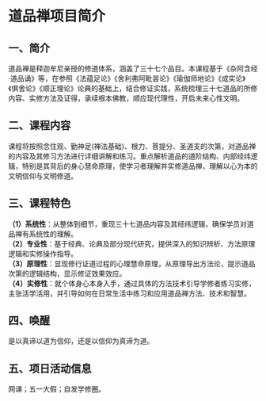 # 道品禅项目简介

## 一、简介
道品禅是释迦牟尼亲授的修道体系，涵盖了三十七个品目。本课程基于《杂阿含经·道品诵》等，在参照《法蕴足论》《舍利弗阿毗昙论》《瑜伽师地论》《成实论》《俱舍论》《顺正理论》论典的基础上，结合修证实践，系统梳理三十七道品的所修内容、实修方法及证得，承续根本佛教，顺应现代理性，开启未来心性文明。

## 二、课程内容
课程将按照念住观、勤神足(禅法基础)、根力、菩提分、圣道支的次第，对道品禅的内容及其修习方法进行详细讲解和练习。重点解析道品的道阶结构、内部经纬逻辑，特别是其背后的身心慧命原理，使学习者理解并实修道品禅，理解以心为本的文明信仰与文明修道。

## 三、课程特色
**（1）系统性**：从整体到细节，重现三十七道品内容及其经纬逻辑，确保学员对道品禅有系统性的理解。<br>
**（2）专业性**：基于经典、论典及部分现代研究，提供深入的知识辨析、方法原理逻辑和实修操作指导。<br>
**（3）原理性**：显现修行证道过程的心理慧命原理，从原理导出方法论，提示道品次第的逻辑结构，显示修证效果效应。<br>
**（4）实修性**：就个体身心本身入手，通过具体的方法技术引导学修者练习实修，主张活学活用，并引导如何在日常生活中练习和应用道品禅方法、技术和智慧。<br>

## 四、唤醒
是以真谛以道为信仰，还是以信仰为真谛为道。

## 五、项日活动信息
网课；五一大假；自发学修圈。